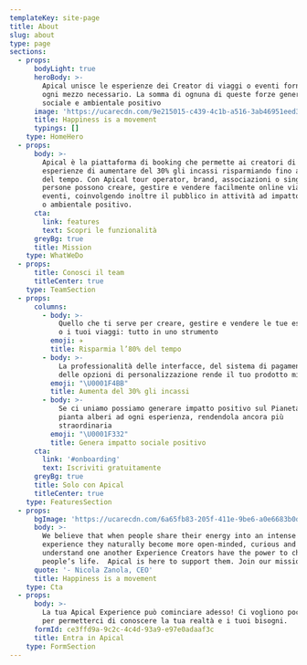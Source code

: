```yaml
---
templateKey: site-page
title: About
slug: about
type: page
sections:
  - props:
      bodyLight: true
      heroBody: >-
        Apical unisce le esperienze dei Creator di viaggi o eventi fornendo loro
        ogni mezzo necessario. La somma di ognuna di queste forze genera impatto
        sociale e ambientale positivo
      image: 'https://ucarecdn.com/9e215015-c439-4c1b-a516-3ab46951eed3/'
      title: Happiness is a movement
      typings: []
    type: HomeHero
  - props:
      body: >-
        Apical è la piattaforma di booking che permette ai creatori di
        esperienze di aumentare del 30% gli incassi risparmiando fino all’80%
        del tempo. Con Apical tour operator, brand, associazioni o singole
        persone possono creare, gestire e vendere facilmente online viaggi o
        eventi, coinvolgendo inoltre il pubblico in attività ad impatto sociale
        o ambientale positivo.
      cta:
        link: features
        text: Scopri le funzionalità
      greyBg: true
      title: Mission
    type: WhatWeDo
  - props:
      title: Conosci il team
      titleCenter: true
    type: TeamSection
  - props:
      columns:
        - body: >-
            Quello che ti serve per creare, gestire e vendere le tue esperienze
            o i tuoi viaggi: tutto in uno strumento
          emoji: ✈️
          title: Risparmia l’80% del tempo
        - body: >-
            La professionalità delle interfacce, del sistema di pagamenti e
            delle opzioni di personalizzazione rende il tuo prodotto migliore
          emoji: "\U0001F4BB"
          title: Aumenta del 30% gli incassi
        - body: >-
            Se ci uniamo possiamo generare impatto positivo sul Pianeta. Apical
            pianta alberi ad ogni esperienza, rendendola ancora più
            straordinaria
          emoji: "\U0001F332"
          title: Genera impatto sociale positivo
      cta:
        link: '#onboarding'
        text: Iscriviti gratuitamente
      greyBg: true
      title: Solo con Apical
      titleCenter: true
    type: FeaturesSection
  - props:
      bgImage: 'https://ucarecdn.com/6a65fb83-205f-411e-9be6-a0e6683b0d1e/'
      body: >-
        We believe that when people share their energy into an intense
        experience they naturally become more open-minded, curious and able to
        understand one another Experience Creators have the power to change
        people’s life.  Apical is here to support them. Join our mission
      quote: '- Nicola Zanola, CEO'
      title: Happiness is a movement
    type: Cta
  - props:
      body: >-
        La tua Apical Experience può cominciare adesso! Ci vogliono pochi minuti
        per permetterci di conoscere la tua realtà e i tuoi bisogni.
      formId: ce3ffd9a-9c2c-4c4d-93a9-e97e0adaaf3c
      title: Entra in Apical
    type: FormSection
---
```


